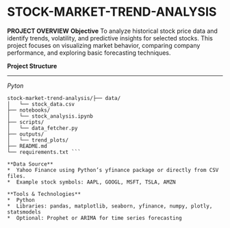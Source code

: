 # STOCK-MARKET-TREND-ANALYSIS
**PROJECT OVERVIEW**
**Objective**
To analyze historical stock price data and identify trends, volatility, and predictive insights for selected stocks. This project focuses on visualizing market behavior, comparing company performance, and exploring basic forecasting techniques.

**Project Structure**

---

_Pyton_
```
stock-market-trend-analysis/├── data/
│   └── stock_data.csv
├── notebooks/
│   └── stock_analysis.ipynb
├── scripts/
│   └── data_fetcher.py
├── outputs/
│   └── trend_plots/
├── README.md
└── requirements.txt ```

**Data Source**
*  Yahoo Finance using Python’s yfinance package or directly from CSV files.
*  Example stock symbols: AAPL, GOOGL, MSFT, TSLA, AMZN

**Tools & Technologies**
*  Python
*  Libraries: pandas, matplotlib, seaborn, yfinance, numpy, plotly, statsmodels
*  Optional: Prophet or ARIMA for time series forecasting

